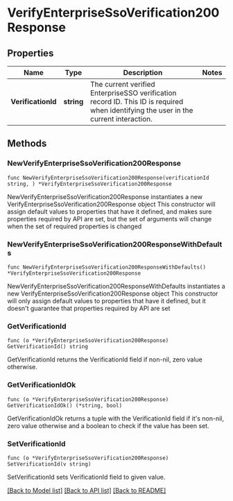 # VerifyEnterpriseSsoVerification200Response

## Properties

Name | Type | Description | Notes
------------ | ------------- | ------------- | -------------
**VerificationId** | **string** | The current verified EnterpriseSSO verification record ID. This ID is required when identifying the user in the current interaction. | 

## Methods

### NewVerifyEnterpriseSsoVerification200Response

`func NewVerifyEnterpriseSsoVerification200Response(verificationId string, ) *VerifyEnterpriseSsoVerification200Response`

NewVerifyEnterpriseSsoVerification200Response instantiates a new VerifyEnterpriseSsoVerification200Response object
This constructor will assign default values to properties that have it defined,
and makes sure properties required by API are set, but the set of arguments
will change when the set of required properties is changed

### NewVerifyEnterpriseSsoVerification200ResponseWithDefaults

`func NewVerifyEnterpriseSsoVerification200ResponseWithDefaults() *VerifyEnterpriseSsoVerification200Response`

NewVerifyEnterpriseSsoVerification200ResponseWithDefaults instantiates a new VerifyEnterpriseSsoVerification200Response object
This constructor will only assign default values to properties that have it defined,
but it doesn't guarantee that properties required by API are set

### GetVerificationId

`func (o *VerifyEnterpriseSsoVerification200Response) GetVerificationId() string`

GetVerificationId returns the VerificationId field if non-nil, zero value otherwise.

### GetVerificationIdOk

`func (o *VerifyEnterpriseSsoVerification200Response) GetVerificationIdOk() (*string, bool)`

GetVerificationIdOk returns a tuple with the VerificationId field if it's non-nil, zero value otherwise
and a boolean to check if the value has been set.

### SetVerificationId

`func (o *VerifyEnterpriseSsoVerification200Response) SetVerificationId(v string)`

SetVerificationId sets VerificationId field to given value.



[[Back to Model list]](../README.md#documentation-for-models) [[Back to API list]](../README.md#documentation-for-api-endpoints) [[Back to README]](../README.md)



